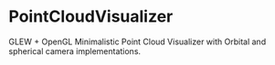 # PointCloudVisualizer

GLEW + OpenGL Minimalistic Point Cloud Visualizer with Orbital and spherical camera implementations.
